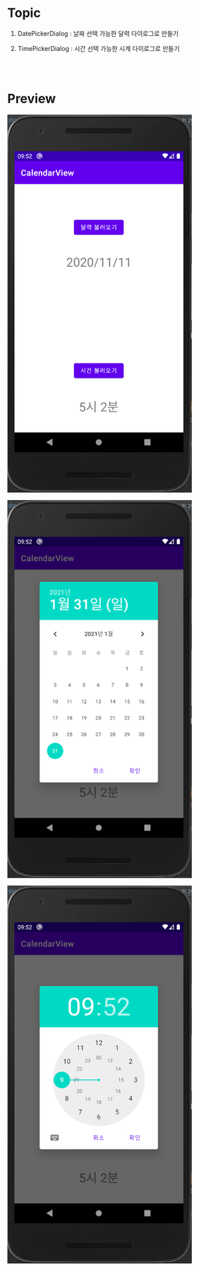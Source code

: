 # Topic

1. DatePickerDialog : 날짜 선택 가능한 달력 다이로그로 만들기

2. TimePickerDialog : 시간 선택 가능한 시계 다이로그로 만들기

<br><br>

# Preview

![preview](preview.png) <br>

![preview2](preview2.png) <br>

![preview3](preview3.png) <br>
